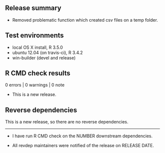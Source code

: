 ## Release summary

* Removed problematic function which created csv files on a temp folder.

## Test environments
* local OS X install, R 3.5.0
* ubuntu 12.04 (on travis-ci), R 3.4.2
* win-builder (devel and release)

## R CMD check results

0 errors | 0 warnings | 0 note

* This is a new release.

## Reverse dependencies

This is a new release, so there are no reverse dependencies.

---

* I have run R CMD check on the NUMBER downstream dependencies.

* All revdep maintainers were notified of the release on RELEASE DATE.
